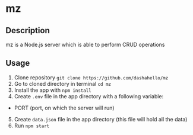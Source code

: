 # mz

## Description

mz is a Node.js server which is able to perform CRUD operations

## Usage

1. Clone repository `git clone https://github.com/dashahello/mz`
2. Go to cloned directory in terminal `cd mz`
3. Install the app with `npm install`
4. Create `.env` file in the app directory with a following variable:

- PORT (port, on which the server will run)

5. Create `data.json` file in the app directory (this file will hold all the data)
6. Run `npm start`
